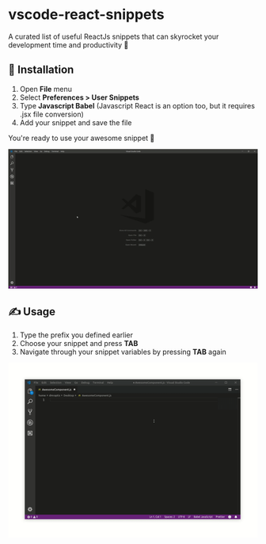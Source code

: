 # vscode-react-snippets

A curated list of useful ReactJs snippets that can skyrocket your development time and productivity 🧠

## 🔌 Installation

1. Open **File** menu
2. Select **Preferences > User Snippets**
3. Type **Javascript Babel** (Javascript React is an option too, but it requires .jsx file conversion)
4. Add your snippet and save the file

You're ready to use your awesome snippet 💪

![](./assets/installation.gif)

## ✍ Usage

1. Type the prefix you defined earlier
2. Choose your snippet and press **TAB**
3. Navigate through your snippet variables by pressing **TAB** again

![](./assets/usage.gif)
